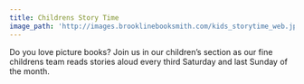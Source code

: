```yaml
---
title: Childrens Story Time
image_path: 'http://images.brooklinebooksmith.com/kids_storytime_web.jpg'
---
```

Do you love picture books? Join us in our children’s section as our fine childrens team reads stories aloud every third Saturday and last Sunday of the month.
